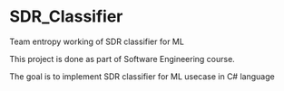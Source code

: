 # SDR_Classifier
Team entropy working of SDR classifier for ML

This project is done as part of Software Engineering course.

The goal is to implement SDR classifier for ML usecase in C# language
